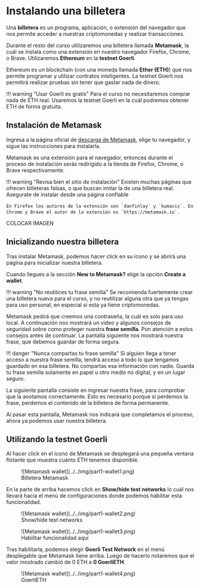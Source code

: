 # Instalando una billetera

Una **billetera** es un programa, aplicación, o extensión del navegador que nos permite acceder a nuestras criptomonedas y realizar transacciones.

Durante el resto del curso utilizaremos una billetera llamada **Metamask**, la cuál se instala como una extensión en nuestro navegador Firefox, Chrome, o Brave. Utilizaremos **Ethereum** en la **testnet Goerli**.

Ethereum es un blockchain (con una moneda llamada **Ether (ETH)**) que nos permite programar y utilizar contratos inteligentes. La testnet Goerli nos permitirá realizar pruebas sin tener que gastar nada de dinero.

!!! warning "Usar Goerli es gratis"
    Para el curso no necesitaremos comprar nada de ETH real. Usaremos la testnet Goerli en la cuál podremos obtener ETH de forma gratuita.

## Instalación de Metamask

Ingresa a la página oficial de [descarga de Metamask](https://metamask.io/download/), elige tu navegador, y sigue las instrucciones para instalarla.

Metamask es una extensión para el navegador, entonces durante el proceso de instalación serás redirigido a la tienda de Firefox, Chrome, o Brave respectivamente.

!!! warning "Revisa bien el sitio de instalación"
    Existen muchas páginas que ofrecen billeteras falsas, o que buscan imitar la de una billetera real. Asegurate de instalar desde una página confiable

    En Firefox los autores de la extensión son `danfinlay` y `kumavis`. En Chrome y Brave el autor de la extensión es `https://metamask.io`.
COLOCAR IMAGEN
## Inicializando nuestra billetera

Tras instalar Metamask, podemos hacer click en su ícono y se abrirá una página para inicializar nuestra billetera.

Cuando llegues a la sección **New to Metamask?** elige la opción **Create a wallet**.

!!! warning "No reutilices tu frase semilla"
    Se recomienda fuertemente crear una billetera nueva para el curso, y no reutilizar alguna otra que ya tengas para uso personal, en especial si esta ya tiene criptomonedas.

Metamask pedirá que creemos una contraseña, la cuál es solo para uso local. A continuación nos mostrará un video y algunos consejos de seguridad sobre como proteger nuestra **frase semilla**. Pon atención a estos consejos antes de continuar. La pantalla siguiente nos mostrará nuestra frase, que debemos guardar de forma segura.

!!! danger "Nunca compartas tu frase semilla"
    Si alguien llega a tener acceso a nuestra frase semilla, tendrá acceso a todo lo que tengamos guardado en esa billetera. No compartas esa información con nadie. Guarda tu frase semilla solamente en papel u otro medio no digital, y en un lugar seguro.

La siguiente pantalla consiste en ingresar nuestra frase, para comprobar que la anotamos correctamente. Esto es necesario porque si perdemos la frase, perdemos el contenido de la billetera de forma permanente.

Al pasar esta pantalla, Metamask nos indicará que completamos el proceso, ahora ya podemos usar nuestra billetera.

## Utilizando la testnet Goerli

Al hacer click en el ícono de Metamask se desplegará una pequeña ventana flotante que muestra cuánto ETH tenemos disponible.

<figure markdown>
  ![Metamask wallet](../../img/part1-wallet1.png)
  <figcaption>Billetera Metamask</figcaption>
</figure>

En la parte de arriba hacemos click en **Show/hide test networks** lo cuál nos llevará hacia el menú de configuraciones donde podemos habilitar esta funcionalidad.

<figure markdown>
  ![Metamask wallet](../../img/part1-wallet2.png)
  <figcaption>Show/hide test networks</figcaption>
</figure>
<figure markdown>
  ![Metamask wallet](../../img/part1-wallet3.png)
  <figcaption>Habilitar funcionalidad aquí</figcaption>
</figure>

Tras habilitarla, podemos elegir **Goerli Test Network** en el menú desplegable que Metamask tiene arriba. Luego de hacerlo notaremos que el valor mostrado cambió de 0 ETH a **0 GoerliETH**.

<figure markdown>
  ![Metamask wallet](../../img/part1-wallet4.png)
  <figcaption>GoerliETH</figcaption>
</figure>

